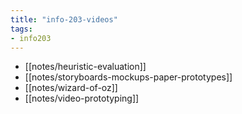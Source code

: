 ```yaml
---
title: "info-203-videos"
tags: 
- info203 
---
```


- [[notes/heuristic-evaluation]]
- [[notes/storyboards-mockups-paper-prototypes]]
- [[notes/wizard-of-oz]]
- [[notes/video-prototyping]]
